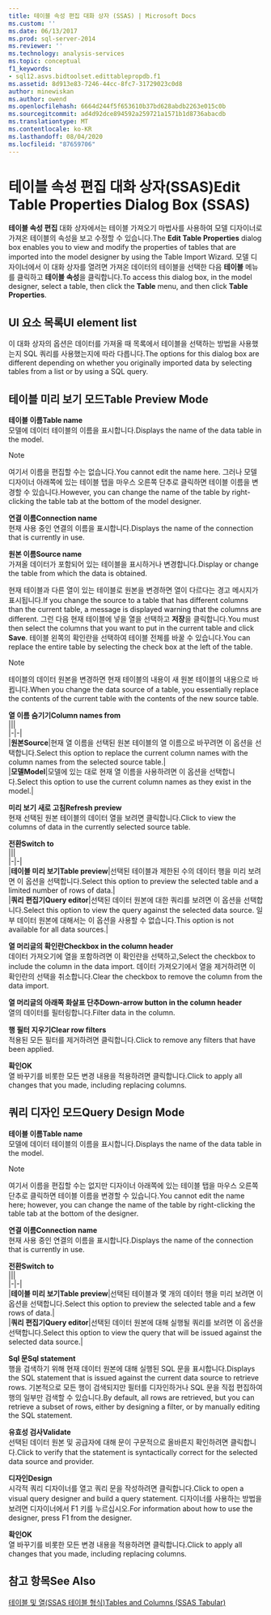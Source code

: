 ```yaml
---
title: 테이블 속성 편집 대화 상자 (SSAS) | Microsoft Docs
ms.custom: ''
ms.date: 06/13/2017
ms.prod: sql-server-2014
ms.reviewer: ''
ms.technology: analysis-services
ms.topic: conceptual
f1_keywords:
- sql12.asvs.bidtoolset.edittablepropdb.f1
ms.assetid: 8d913e83-7246-44cc-8fc7-31729023c0d8
author: minewiskan
ms.author: owend
ms.openlocfilehash: 6664d244f5f653610b37bd628abdb2263e015c0b
ms.sourcegitcommit: ad4d92dce894592a259721a1571b1d8736abacdb
ms.translationtype: MT
ms.contentlocale: ko-KR
ms.lasthandoff: 08/04/2020
ms.locfileid: "87659706"
---
```

# <a name="edit-table-properties-dialog-box-ssas"></a><span data-ttu-id="dbcaa-102">테이블 속성 편집 대화 상자(SSAS)</span><span class="sxs-lookup"><span data-stu-id="dbcaa-102">Edit Table Properties Dialog Box (SSAS)</span></span>
  <span data-ttu-id="dbcaa-103">**테이블 속성 편집** 대화 상자에서는 테이블 가져오기 마법사를 사용하여 모델 디자이너로 가져온 테이블의 속성을 보고 수정할 수 있습니다.</span><span class="sxs-lookup"><span data-stu-id="dbcaa-103">The **Edit Table Properties** dialog box enables you to view and modify the properties of tables that are imported into the model designer by using the Table Import Wizard.</span></span> <span data-ttu-id="dbcaa-104">모델 디자이너에서 이 대화 상자를 열려면 가져온 데이터의 테이블을 선택한 다음 **테이블** 메뉴를 클릭하고 **테이블 속성**을 클릭합니다.</span><span class="sxs-lookup"><span data-stu-id="dbcaa-104">To access this dialog box, in the model designer, select a table, then click the **Table** menu, and then click **Table Properties**.</span></span>  
  
## <a name="ui-element-list"></a><span data-ttu-id="dbcaa-105">UI 요소 목록</span><span class="sxs-lookup"><span data-stu-id="dbcaa-105">UI element list</span></span>  
 <span data-ttu-id="dbcaa-106">이 대화 상자의 옵션은 데이터를 가져올 때 목록에서 테이블을 선택하는 방법을 사용했는지 SQL 쿼리를 사용했는지에 따라 다릅니다.</span><span class="sxs-lookup"><span data-stu-id="dbcaa-106">The options for this dialog box are different depending on whether you originally imported data by selecting tables from a list or by using a SQL query.</span></span>  
  
## <a name="table-preview-mode"></a><span data-ttu-id="dbcaa-107">테이블 미리 보기 모드</span><span class="sxs-lookup"><span data-stu-id="dbcaa-107">Table Preview Mode</span></span>  
 <span data-ttu-id="dbcaa-108">**테이블 이름**</span><span class="sxs-lookup"><span data-stu-id="dbcaa-108">**Table name**</span></span>  
 <span data-ttu-id="dbcaa-109">모델에 데이터 테이블의 이름을 표시합니다.</span><span class="sxs-lookup"><span data-stu-id="dbcaa-109">Displays the name of the data table in the model.</span></span>  
  
> [!NOTE]  
>  <span data-ttu-id="dbcaa-110">여기서 이름을 편집할 수는 없습니다.</span><span class="sxs-lookup"><span data-stu-id="dbcaa-110">You cannot edit the name here.</span></span> <span data-ttu-id="dbcaa-111">그러나 모델 디자이너 아래쪽에 있는 테이블 탭을 마우스 오른쪽 단추로 클릭하면 테이블 이름을 변경할 수 있습니다.</span><span class="sxs-lookup"><span data-stu-id="dbcaa-111">However, you can change the name of the table by right-clicking the table tab at the bottom of the model designer.</span></span>  
  
 <span data-ttu-id="dbcaa-112">**연결 이름**</span><span class="sxs-lookup"><span data-stu-id="dbcaa-112">**Connection name**</span></span>  
 <span data-ttu-id="dbcaa-113">현재 사용 중인 연결의 이름을 표시합니다.</span><span class="sxs-lookup"><span data-stu-id="dbcaa-113">Displays the name of the connection that is currently in use.</span></span>  
  
 <span data-ttu-id="dbcaa-114">**원본 이름**</span><span class="sxs-lookup"><span data-stu-id="dbcaa-114">**Source name**</span></span>  
 <span data-ttu-id="dbcaa-115">가져올 데이터가 포함되어 있는 테이블을 표시하거나 변경합니다.</span><span class="sxs-lookup"><span data-stu-id="dbcaa-115">Display or change the table from which the data is obtained.</span></span>  
  
 <span data-ttu-id="dbcaa-116">현재 테이블과 다른 열이 있는 테이블로 원본을 변경하면 열이 다르다는 경고 메시지가 표시됩니다.</span><span class="sxs-lookup"><span data-stu-id="dbcaa-116">If you change the source to a table that has different columns than the current table, a message is displayed warning that the columns are different.</span></span> <span data-ttu-id="dbcaa-117">그런 다음 현재 테이블에 넣을 열을 선택하고 **저장**을 클릭합니다.</span><span class="sxs-lookup"><span data-stu-id="dbcaa-117">You must then select the columns that you want to put in the current table and click **Save**.</span></span> <span data-ttu-id="dbcaa-118">테이블 왼쪽의 확인란을 선택하여 테이블 전체를 바꿀 수 있습니다.</span><span class="sxs-lookup"><span data-stu-id="dbcaa-118">You can replace the entire table by selecting the check box at the left of the table.</span></span>  
  
> [!NOTE]  
>  <span data-ttu-id="dbcaa-119">테이블의 데이터 원본을 변경하면 현재 테이블의 내용이 새 원본 테이블의 내용으로 바뀝니다.</span><span class="sxs-lookup"><span data-stu-id="dbcaa-119">When you change the data source of a table, you essentially replace the contents of the current table with the contents of the new source table.</span></span>  
  
 <span data-ttu-id="dbcaa-120">**열 이름 숨기기**</span><span class="sxs-lookup"><span data-stu-id="dbcaa-120">**Column names from**</span></span>  
 |||  
|-|-|  
|<span data-ttu-id="dbcaa-121">**원본**</span><span class="sxs-lookup"><span data-stu-id="dbcaa-121">**Source**</span></span>|<span data-ttu-id="dbcaa-122">현재 열 이름을 선택된 원본 테이블의 열 이름으로 바꾸려면 이 옵션을 선택합니다.</span><span class="sxs-lookup"><span data-stu-id="dbcaa-122">Select this option to replace the current column names with the column names from the selected source table.</span></span>|  
|<span data-ttu-id="dbcaa-123">**모델**</span><span class="sxs-lookup"><span data-stu-id="dbcaa-123">**Model**</span></span>|<span data-ttu-id="dbcaa-124">모델에 있는 대로 현재 열 이름을 사용하려면 이 옵션을 선택합니다.</span><span class="sxs-lookup"><span data-stu-id="dbcaa-124">Select this option to use the current column names as they exist in the model.</span></span>|  
  
 <span data-ttu-id="dbcaa-125">**미리 보기 새로 고침**</span><span class="sxs-lookup"><span data-stu-id="dbcaa-125">**Refresh preview**</span></span>  
 <span data-ttu-id="dbcaa-126">현재 선택된 원본 테이블의 데이터 열을 보려면 클릭합니다.</span><span class="sxs-lookup"><span data-stu-id="dbcaa-126">Click to view the columns of data in the currently selected source table.</span></span>  
  
 <span data-ttu-id="dbcaa-127">**전환**</span><span class="sxs-lookup"><span data-stu-id="dbcaa-127">**Switch to**</span></span>  
 |||  
|-|-|  
|<span data-ttu-id="dbcaa-128">**테이블 미리 보기**</span><span class="sxs-lookup"><span data-stu-id="dbcaa-128">**Table preview**</span></span>|<span data-ttu-id="dbcaa-129">선택된 테이블과 제한된 수의 데이터 행을 미리 보려면 이 옵션을 선택합니다.</span><span class="sxs-lookup"><span data-stu-id="dbcaa-129">Select this option to preview the selected table and a limited number of rows of data.</span></span>|  
|<span data-ttu-id="dbcaa-130">**쿼리 편집기**</span><span class="sxs-lookup"><span data-stu-id="dbcaa-130">**Query editor**</span></span>|<span data-ttu-id="dbcaa-131">선택된 데이터 원본에 대한 쿼리를 보려면 이 옵션을 선택합니다.</span><span class="sxs-lookup"><span data-stu-id="dbcaa-131">Select this option to view the query against the selected data source.</span></span> <span data-ttu-id="dbcaa-132">일부 데이터 원본에 대해서는 이 옵션을 사용할 수 없습니다.</span><span class="sxs-lookup"><span data-stu-id="dbcaa-132">This option is not available for all data sources.</span></span>|  
  
 <span data-ttu-id="dbcaa-133">**열 머리글의 확인란**</span><span class="sxs-lookup"><span data-stu-id="dbcaa-133">**Checkbox in the column header**</span></span>  
 <span data-ttu-id="dbcaa-134">데이터 가져오기에 열을 포함하려면 이 확인란을 선택하고,</span><span class="sxs-lookup"><span data-stu-id="dbcaa-134">Select the checkbox to include the column in the data import.</span></span> <span data-ttu-id="dbcaa-135">데이터 가져오기에서 열을 제거하려면 이 확인란의 선택을 취소합니다.</span><span class="sxs-lookup"><span data-stu-id="dbcaa-135">Clear the checkbox to remove the column from the data import.</span></span>  
  
 <span data-ttu-id="dbcaa-136">**열 머리글의 아래쪽 화살표 단추**</span><span class="sxs-lookup"><span data-stu-id="dbcaa-136">**Down-arrow button in the column header**</span></span>  
 <span data-ttu-id="dbcaa-137">열의 데이터를 필터링합니다.</span><span class="sxs-lookup"><span data-stu-id="dbcaa-137">Filter data in the column.</span></span>  
  
 <span data-ttu-id="dbcaa-138">**행 필터 지우기**</span><span class="sxs-lookup"><span data-stu-id="dbcaa-138">**Clear row filters**</span></span>  
 <span data-ttu-id="dbcaa-139">적용된 모든 필터를 제거하려면 클릭합니다.</span><span class="sxs-lookup"><span data-stu-id="dbcaa-139">Click to remove any filters that have been applied.</span></span>  
  
 <span data-ttu-id="dbcaa-140">**확인**</span><span class="sxs-lookup"><span data-stu-id="dbcaa-140">**OK**</span></span>  
 <span data-ttu-id="dbcaa-141">열 바꾸기를 비롯한 모든 변경 내용을 적용하려면 클릭합니다.</span><span class="sxs-lookup"><span data-stu-id="dbcaa-141">Click to apply all changes that you made, including replacing columns.</span></span>  
  
## <a name="query-design-mode"></a><span data-ttu-id="dbcaa-142">쿼리 디자인 모드</span><span class="sxs-lookup"><span data-stu-id="dbcaa-142">Query Design Mode</span></span>  
 <span data-ttu-id="dbcaa-143">**테이블 이름**</span><span class="sxs-lookup"><span data-stu-id="dbcaa-143">**Table name**</span></span>  
 <span data-ttu-id="dbcaa-144">모델에 데이터 테이블의 이름을 표시합니다.</span><span class="sxs-lookup"><span data-stu-id="dbcaa-144">Displays the name of the data table in the model.</span></span>  
  
> [!NOTE]  
>  <span data-ttu-id="dbcaa-145">여기서 이름을 편집할 수는 없지만 디자이너 아래쪽에 있는 테이블 탭을 마우스 오른쪽 단추로 클릭하면 테이블 이름을 변경할 수 있습니다.</span><span class="sxs-lookup"><span data-stu-id="dbcaa-145">You cannot edit the name here; however, you can change the name of the table by right-clicking the table tab at the bottom of the designer.</span></span>  
  
 <span data-ttu-id="dbcaa-146">**연결 이름**</span><span class="sxs-lookup"><span data-stu-id="dbcaa-146">**Connection name**</span></span>  
 <span data-ttu-id="dbcaa-147">현재 사용 중인 연결의 이름을 표시합니다.</span><span class="sxs-lookup"><span data-stu-id="dbcaa-147">Displays the name of the connection that is currently in use.</span></span>  
  
 <span data-ttu-id="dbcaa-148">**전환**</span><span class="sxs-lookup"><span data-stu-id="dbcaa-148">**Switch to**</span></span>  
 |||  
|-|-|  
|<span data-ttu-id="dbcaa-149">**테이블 미리 보기**</span><span class="sxs-lookup"><span data-stu-id="dbcaa-149">**Table preview**</span></span>|<span data-ttu-id="dbcaa-150">선택된 테이블과 몇 개의 데이터 행을 미리 보려면 이 옵션을 선택합니다.</span><span class="sxs-lookup"><span data-stu-id="dbcaa-150">Select this option to preview the selected table and a few rows of data.</span></span>|  
|<span data-ttu-id="dbcaa-151">**쿼리 편집기**</span><span class="sxs-lookup"><span data-stu-id="dbcaa-151">**Query editor**</span></span>|<span data-ttu-id="dbcaa-152">선택된 데이터 원본에 대해 실행될 쿼리를 보려면 이 옵션을 선택합니다.</span><span class="sxs-lookup"><span data-stu-id="dbcaa-152">Select this option to view the query that will be issued against the selected data source.</span></span>|  
  
 <span data-ttu-id="dbcaa-153">**Sql 문**</span><span class="sxs-lookup"><span data-stu-id="dbcaa-153">**Sql statement**</span></span>  
 <span data-ttu-id="dbcaa-154">행을 검색하기 위해 현재 데이터 원본에 대해 실행된 SQL 문을 표시합니다.</span><span class="sxs-lookup"><span data-stu-id="dbcaa-154">Displays the SQL statement that is issued against the current data source to retrieve rows.</span></span> <span data-ttu-id="dbcaa-155">기본적으로 모든 행이 검색되지만 필터를 디자인하거나 SQL 문을 직접 편집하여 행의 일부만 검색할 수 있습니다.</span><span class="sxs-lookup"><span data-stu-id="dbcaa-155">By default, all rows are retrieved, but you can retrieve a subset of rows, either by designing a filter, or by manually editing the SQL statement.</span></span>  
  
 <span data-ttu-id="dbcaa-156">**유효성 검사**</span><span class="sxs-lookup"><span data-stu-id="dbcaa-156">**Validate**</span></span>  
 <span data-ttu-id="dbcaa-157">선택된 데이터 원본 및 공급자에 대해 문이 구문적으로 올바른지 확인하려면 클릭합니다.</span><span class="sxs-lookup"><span data-stu-id="dbcaa-157">Click to verify that the statement is syntactically correct for the selected data source and provider.</span></span>  
  
 <span data-ttu-id="dbcaa-158">**디자인**</span><span class="sxs-lookup"><span data-stu-id="dbcaa-158">**Design**</span></span>  
 <span data-ttu-id="dbcaa-159">시각적 쿼리 디자이너를 열고 쿼리 문을 작성하려면 클릭합니다.</span><span class="sxs-lookup"><span data-stu-id="dbcaa-159">Click to open a visual query designer and build a query statement.</span></span> <span data-ttu-id="dbcaa-160">디자이너를 사용하는 방법을 보려면 디자이너에서 F1 키를 누르십시오.</span><span class="sxs-lookup"><span data-stu-id="dbcaa-160">For information about how to use the designer, press F1 from the designer.</span></span>  
  
 <span data-ttu-id="dbcaa-161">**확인**</span><span class="sxs-lookup"><span data-stu-id="dbcaa-161">**OK**</span></span>  
 <span data-ttu-id="dbcaa-162">열 바꾸기를 비롯한 모든 변경 내용을 적용하려면 클릭합니다.</span><span class="sxs-lookup"><span data-stu-id="dbcaa-162">Click to apply all changes that you made, including replacing columns.</span></span>  
  
## <a name="see-also"></a><span data-ttu-id="dbcaa-163">참고 항목</span><span class="sxs-lookup"><span data-stu-id="dbcaa-163">See Also</span></span>  
 [<span data-ttu-id="dbcaa-164">테이블 및 열&#40;SSAS 테이블 형식&#41;</span><span class="sxs-lookup"><span data-stu-id="dbcaa-164">Tables and Columns &#40;SSAS Tabular&#41;</span></span>](tabular-models/tables-and-columns-ssas-tabular.md)  
  
  
